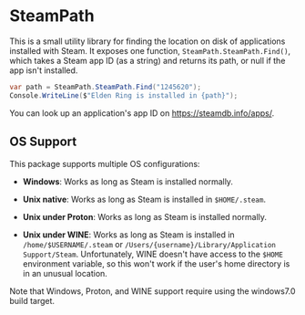 # SteamPath

This is a small utility library for finding the location on disk of applications installed with
Steam. It exposes one function, `SteamPath.SteamPath.Find()`, which takes a Steam app ID (as a
string) and returns its path, or null if the app isn't installed.

```csharp
var path = SteamPath.SteamPath.Find("1245620");
Console.WriteLine($"Elden Ring is installed in {path}");
```

You can look up an application's app ID on <https://steamdb.info/apps/>.

## OS Support

This package supports multiple OS configurations:

* **Windows**: Works as long as Steam is installed normally.

* **Unix native**: Works as long as Steam is installed in `$HOME/.steam`.

* **Unix under Proton**: Works as long as Steam is installed normally.

* **Unix under WINE**: Works as long as Steam is installed in `/home/$USERNAME/.steam` or
  `/Users/{username}/Library/Application Support/Steam`. Unfortunately, WINE doesn't have access to
  the `$HOME` environment variable, so this won't work if the user's home directory is in an
  unusual location.

Note that Windows, Proton, and WINE support require using the windows7.0 build target.
